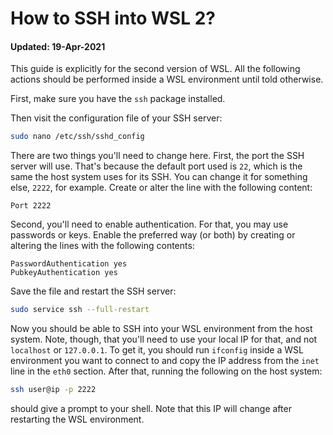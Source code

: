 # How to SSH into WSL 2?

#### Updated: 19-Apr-2021

This guide is explicitly for the second version of WSL. All the following actions should
be performed inside a WSL environment until told otherwise.

First, make sure you have the `ssh` package
installed.

Then visit the configuration file of your SSH server:

```bash
sudo nano /etc/ssh/sshd_config
```

There are two things you'll need to change here. First, the port the SSH server will use.
That's because the default port used is `22`, which is the same the host system uses for
its SSH. You can change it for something else, `2222`, for example. Create or alter the
line with the following content:

```
Port 2222
```

Second, you'll need to enable authentication. For that, you may use passwords or keys.
Enable the preferred way (or both) by creating or altering the lines with the following
contents:

```
PasswordAuthentication yes
PubkeyAuthentication yes
```

Save the file and restart the SSH server:

```bash
sudo service ssh --full-restart
```

Now you should be able to SSH into your WSL environment from the host system. Note, though,
that you'll need to use your local IP for that, and not `localhost` or `127.0.0.1`. To get
it, you should run `ifconfig` inside a WSL environment you want to connect to and copy the
IP address from the `inet` line in the `eth0` section. After that, running the following on
the host system:

```bash
ssh user@ip -p 2222
```

should give a prompt to your shell. Note that this IP will change after restarting the WSL
environment.
